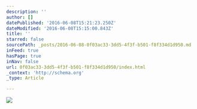 ```yaml
---
description: ''
author: []
datePublished: '2016-06-08T15:21:23.250Z'
dateModified: '2016-06-08T15:15:00.843Z'
title: ''
starred: false
sourcePath: _posts/2016-06-08-0f03ac33-3dd5-4f3f-b501-f8f334d1d950.md
inFeed: true
hasPage: true
inNav: false
url: 0f03ac33-3dd5-4f3f-b501-f8f334d1d950/index.html
_context: 'http://schema.org'
_type: Article

---
```

![](https://the-grid-user-content.s3-us-west-2.amazonaws.com/f9eb5cb9-634b-4388-bde8-380134bfbeb7.jpg)